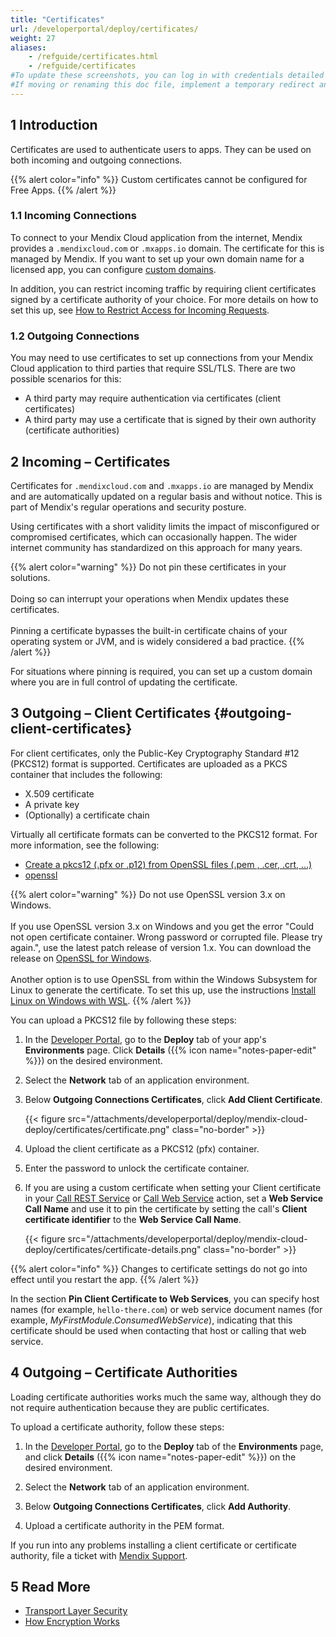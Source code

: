 ```yaml
---
title: "Certificates"
url: /developerportal/deploy/certificates/
weight: 27
aliases:
    - /refguide/certificates.html
    - /refguide/certificates
#To update these screenshots, you can log in with credentials detailed in How to Update Screenshots Using Team Apps.
#If moving or renaming this doc file, implement a temporary redirect and let the respective team know they should update the URL in the product. See Mapping to Products for more details.
---
```


## 1 Introduction

Certificates are used to authenticate users to apps. They can be used on both incoming and outgoing connections.

{{% alert color="info" %}}
Custom certificates cannot be configured for Free Apps.
{{% /alert %}}

### 1.1 Incoming Connections

To connect to your Mendix Cloud application from the internet, Mendix provides a `.mendixcloud.com` or `.mxapps.io` domain. The certificate for this is managed by Mendix. If you want to set up your own domain name for a licensed app, you can configure [custom domains](/developerportal/deploy/custom-domains/).

In addition, you can restrict incoming traffic by requiring client certificates signed by a certificate authority of your choice. For more details on how to set this up, see [How to Restrict Access for Incoming Requests](/developerportal/deploy/access-restrictions/).

### 1.2 Outgoing Connections

You may need to use certificates to set up connections from your Mendix Cloud application to third parties that require SSL/TLS. There are two possible scenarios for this:

* A third party may require authentication via certificates (client certificates)
* A third party may use a certificate that is signed by their own authority (certificate authorities)

## 2 Incoming – Certificates

Certificates for `.mendixcloud.com` and `.mxapps.io` are managed by Mendix and are automatically updated on a regular basis and without notice. This is part of Mendix's regular operations and security posture. 

Using certificates with a short validity limits the impact of misconfigured or compromised certificates, which can occasionally happen. The wider internet community has standardized on this approach for many years.

{{% alert color="warning" %}}
Do not pin these certificates in your solutions.<br><br>Doing so can interrupt your operations when Mendix updates these certificates.<br><br>Pinning a certificate bypasses the built-in certificate chains of your operating system or JVM, and is widely considered a bad practice. 
{{% /alert %}}

For situations where pinning is required, you can set up a custom domain where you are in full control of updating the certificate.

## 3 Outgoing – Client Certificates {#outgoing-client-certificates}

For client certificates, only the Public-Key Cryptography Standard #12 (PKCS12) format is supported. Certificates are uploaded as a PKCS container that includes the following:

* X.509 certificate
* A private key
* (Optionally) a certificate chain

Virtually all certificate formats can be converted to the PKCS12 format. For more information, see the following:

* [Create a pkcs12 (.pfx or .p12) from OpenSSL files (.pem , .cer, .crt, ...)](https://www.tbs-certificates.co.uk/FAQ/en/288.html)
* [openssl](https://www.openssl.org/docs/manmaster/man1/openssl.html)

{{% alert color="warning" %}}
Do not use OpenSSL version 3.x on Windows.<br><br>If you use OpenSSL version 3.x on Windows and you get the error "Could not open certificate container. Wrong password or corrupted file. Please try again.", use the latest patch release of version 1.x. You can download the release on [OpenSSL for Windows](https://slproweb.com/products/Win32OpenSSL.html).<br><br>Another option is to use OpenSSL from within the Windows Subsystem for Linux to generate the certificate. To set this up, use the instructions [Install Linux on Windows with WSL](https://learn.microsoft.com/en-us/windows/wsl/install).
{{% /alert %}}

You can upload a PKCS12 file by following these steps:

1. In the [Developer Portal](https://sprintr.home.mendix.com), go to the **Deploy** tab of your app's **Environments** page. Click **Details** ({{% icon name="notes-paper-edit" %}}) on the desired environment.

2. Select the **Network** tab of an application environment.

3. Below **Outgoing Connections Certificates**, click **Add Client Certificate**.

    {{< figure src="/attachments/developerportal/deploy/mendix-cloud-deploy/certificates/certificate.png" class="no-border" >}}

4. Upload the client certificate as a PKCS12 (pfx) container.

5. Enter the password to unlock the certificate container.

6. If you are using a custom certificate when setting your Client certificate in your [Call REST Service](/refguide/call-rest-action/#client-certificate) or [Call Web Service](/refguide/call-web-service-action/#client-certificate) action, set a **Web Service Call Name** and use it to pin the certificate by setting the call's **Client certificate identifier** to the **Web Service Call Name**.

    {{< figure src="/attachments/developerportal/deploy/mendix-cloud-deploy/certificates/certificate-details.png" class="no-border" >}}

{{% alert color="info" %}}
Changes to certificate settings do not go into effect until you restart the app.
{{% /alert %}}

In the section **Pin Client Certificate to Web Services**, you can specify host names (for example, `hello-there.com`) or web service document names (for example, *MyFirstModule.ConsumedWebService*), indicating that this certificate should be used when contacting that host or calling that web service.

## 4 Outgoing – Certificate Authorities

Loading certificate authorities works much the same way, although they do not require authentication because they are public certificates.

To upload a certificate authority, follow these steps:

1. In the [Developer Portal](https://sprintr.home.mendix.com), go to the **Deploy** tab of the **Environments** page, and click **Details** ({{% icon name="notes-paper-edit" %}}) on the desired environment.

2. Select the **Network** tab of an application environment.

3. Below **Outgoing Connections Certificates**, click **Add Authority**.

4. Upload a certificate authority in the PEM format.

If you run into any problems installing a client certificate or certificate authority, file a ticket with [Mendix Support](https://support.mendix.com).

## 5 Read More

* [Transport Layer Security](https://en.wikipedia.org/wiki/Transport_Layer_Security)
* [How Encryption Works](https://computer.howstuffworks.com/encryption.htm)
